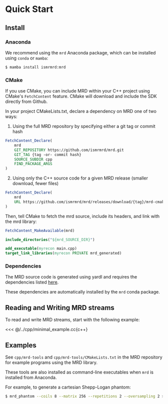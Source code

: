 # Quick Start

## Install

### Anaconda

We recommend using the `mrd` Anaconda package, which can be installed using `conda` or `mamba`:

```bash
$ mamba install ismrmrd:mrd
```

### CMake

If you use CMake, you can include MRD within your C++ project using CMake's `FetchContent` feature.
CMake will download and include the SDK directly from Github.

In your project CMakeLists.txt, declare a dependency on MRD one of two ways:

1. Using the full MRD repository by specifying either a git tag or commit hash
```cmake
FetchContent_Declare(
    mrd
    GIT_REPOSITORY https://github.com/ismrmrd/mrd.git
    GIT_TAG {tag -or- commit hash}
    SOURCE_SUBDIR cpp
    FIND_PACKAGE_ARGS
)
```

2. Using only the C++ source code for a given MRD release (smaller download, fewer files)
```cmake
FetchContent_Declare(
    mrd
    URL https://github.com/ismrmrd/mrd/releases/download/{tag}/mrd-cmake-src.tar.gz
)
```

Then, tell CMake to fetch the mrd source, include its headers, and link with the mrd library:

```cmake
FetchContent_MakeAvailable(mrd)

include_directories("${mrd_SOURCE_DIR}")

add_executable(myrecon main.cpp)
target_link_libraries(myrecon PRIVATE mrd_generated)
```

### Dependencies

The MRD source code is generated using yardl and requires the dependencies listed [here](https://microsoft.github.io/yardl/cpp/installation.html#c-dependencies).

These dependencies are automatically installed by the `mrd` conda package.

## Reading and Writing MRD streams

To read and write MRD streams, start with the following example:

<<< @/../cpp/minimal_example.cc{c++}

## Examples

See `cpp/mrd-tools` and `cpp/mrd-tools/CMakeLists.txt` in the MRD repository for example programs using the MRD library.

These tools are also installed as command-line executables when `mrd` is installed from Anaconda.

For example, to generate a cartesian Shepp-Logan phantom:

```bash
$ mrd_phantom --coils 8 --matrix 256 --repetitions 2 --oversampling 2 > phantom.bin
```
